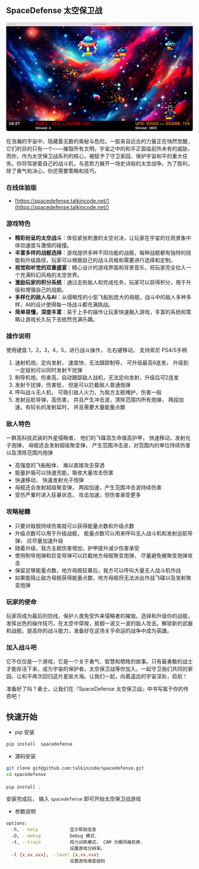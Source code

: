## SpaceDefense 太空保卫战

![SpaceDefense](https://raw.githubusercontent.com/jamiesun/images/master/default/54iDr9.png)

在浩瀚的宇宙中，隐藏着无数的奥秘与危险。一股来自远古的力量正在悄然觉醒，它们的目的只有一个——摧毁所有文明。宇宙之中的和平正面临前所未有的威胁，而你，作为太空保卫战系列的核心，被赋予了守卫家园、保护宇宙和平的重大任务。你将驾驶着自己的战斗机，与恶势力展开一场史诗般的太空战争。为了胜利，除了勇气和决心，你还需要策略和技巧。

### 在线体验版

- [https://spacedefense.talkincode.net/](https://spacedefense.talkincode.net/)

### 游戏特色

- **精彩纷呈的太空战斗**：体验紧张刺激的太空对决，让玩家在宇宙的壮观景象中体验速度与激情的碰撞。
- **丰富多样的战舰选择**：游戏提供多种不同功能的战舰，每种战舰都有独特的技能和升级路径，玩家可以根据自己的战斗风格和需要进行选择和定制。
- **视觉和听觉的双重盛宴**：精心设计的游戏界面和背景音乐，将玩家完全拉入一个充满科幻风格的太空世界。
- **激励玩家的积分系统**：通过击败敌人和完成任务，玩家可以获得积分，用于升级和增强自己的战舰。
- **多样化的敌人与AI**：从侵略性的小型飞船到庞大的母舰，战斗中的敌人多种多样，AI的设计使得每一场战斗都充满挑战。
- **简单易懂，深度丰富**：易于上手的操作让玩家快速融入游戏，丰富的系统和策略让游戏长久玩下去依然充满乐趣。

### 操作说明

使用键盘 1，2，3，4，5，进行战斗操作， 左右键移动， 支持索尼 PS4/5手柄

1. 速射机炮，定向发射， 速度快，无法跟踪制导， 可升级最高6连发， 升级到一定级别可以同时发射干扰弹
2. 制导机炮，伤害高，自动跟踪敌人战机，无法定向发射，升级后可2连发
3. 发射干扰弹，伤害低， 但是可以拦截敌人普通炮弹
4. 呼叫战斗无人机， 可吸引敌人火力，为我方主舰掩护，伤害一般
5. 发射巡航导弹，高伤害， 并且产生冲击波，清除范围内所有炮弹， 两段加速，有较长的发射延时， 并且需要大量能量点数

### 敌人特色

一群高科技武装的外星侵略者， 他们的飞碟高生命值高护甲， 快速移动，发射光子炮弹， 母舰还会发射超级聚变弹， 产生范围冲击波，对范围内的单位持续伤害以及清除范围内炮弹

- 高强度的飞船船体， 难以直接攻击穿透
- 能量护盾可以快速充能，吸收大量攻击伤害
- 快速移动， 快速发射光子炮弹
- 母舰还会发射超级聚变弹， 两段加速，产生范围冲击波持续伤害
- 受伤严重时进入狂暴状态， 攻击加速，但伤害承受更多

### 攻略秘籍

- 只要对敌舰持续伤害就可以获得能量点数和升级点数
- 升级点数可以用于升级战舰， 能量点数可以用来呼叫无人战斗机和发射巡航导弹， 应尽量加速升级
- 随着升级，我方主舰伤害增加，护甲提升减少伤害承受
- 使用制导炮弹和巨变导弹可以拦截地方母舰聚变炮弹， 尽量避免被聚变炮弹攻击
- 保留足够能量点数，地方母舰狂暴后，我方可以呼叫大量无人战斗机作战
- 如果能阻止敌方母舰获得能量点数，地方母舰将无法派出作战飞碟以及发射聚变炮弹

### 玩家的使命

玩家将成为最后的防线，保护人类免受外来侵略者的摧毁。选择和升级你的战舰，发挥出色的操作技巧，在太空中穿梭，抵御一波又一波的敌人攻击。解锁新的武器和战舰，提高你的战斗能力，准备好在这场关乎命运的战争中成为英雄。

### 加入战斗吧

它不仅仅是一个游戏，它是一个关于勇气、智慧和牺牲的故事。只有最勇敢的战士才能存活下来，成为宇宙的保护者。太空保卫战等你加入，一起守卫我们共同的家园，让和平再次回归这片星辰大海。让我们一起，向着遥远的宇宙深处，启航！

准备好了吗？勇士，让我们在『SpaceDefense 太空保卫战』中书写属于你的传奇吧！


## 快速开始

- pip 安装

```bash
pip install  spacedefense
```

- 源码安装

```bash
git clone git@github.com:talkincode/spacedefense.git
cd spacedefense

pip install .
```

安装完成后， 输入 `spacedefense` 即可开始太空保卫战游戏


- 参数说明 

```bash
options:
  -h, --help            显示帮助信息
  -D, --debug           Debug 模式.
  -t, --train           视力训练模式， CAM 光栅风格轮换.
                        设置游戏分辨率。
  -l {x,xx,xxx}, --level {x,xx,xxx}
                        设置游戏难度级别
```


